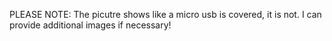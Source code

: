 PLEASE NOTE: The picutre shows like a micro usb is covered, it is not. I can provide additional images if necessary!

